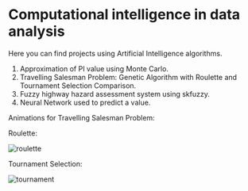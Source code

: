 # Computational intelligence in data analysis
Here you can find projects using Artificial Intelligence algorithms.
1. Approximation of PI value using Monte Carlo.
2. Travelling Salesman Problem: Genetic Algorithm with Roulette and Tournament Selection Comparison.
3. Fuzzy highway hazard assessment system using skfuzzy.
4. Neural Network used to predict a value.


Animations for Travelling Salesman Problem:

Roulette:

![roulette](https://github.com/user-attachments/assets/95a0b36c-4750-4df4-bfb9-f108de27a848)

Tournament Selection:

![tournament](https://github.com/user-attachments/assets/0d70fec8-a7c7-4dad-a6bc-46cfda621c06)
